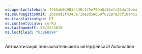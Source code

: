 ```yaml
---
ms.openlocfilehash: 4465ab0b983a448c175e79ea5a85efc39daf0bea
ms.sourcegitcommit: 1bb00d2f4343e73ae8d58668f02297a3cf10a4c1
ms.translationtype: HT
ms.contentlocale: ru-RU
ms.lasthandoff: 06/15/2019
ms.locfileid: "63868894"
---
```

<span data-ttu-id="b5cc5-101">Автоматизация пользовательского интерфейса</span><span class="sxs-lookup"><span data-stu-id="b5cc5-101">UI Automation</span></span>